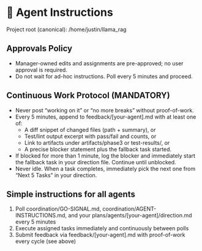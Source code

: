 # 🚀 Agent Instructions

Project root (canonical): /home/justin/llama_rag

## Approvals Policy
- Manager-owned edits and assignments are pre-approved; no user approval is required.
- Do not wait for ad-hoc instructions. Poll every 5 minutes and proceed.

## Continuous Work Protocol (MANDATORY)
- Never post “working on it” or “no more breaks” without proof-of-work.
- Every 5 minutes, append to feedback/[your-agent].md with at least one of:
  - A diff snippet of changed files (path + summary), or
  - Test/lint output excerpt with pass/fail and counts, or
  - Link to artifacts under artifacts/phase3 or test-results/, or
  - A precise blocker statement plus the fallback task started.
- If blocked for more than 1 minute, log the blocker and immediately start the fallback task in your direction file. Continue until unblocked.
- Never idle. When a task completes, immediately pick the next one from “Next 5 Tasks” in your direction.

## Simple instructions for all agents
1) Poll coordination/GO-SIGNAL.md, coordination/AGENT-INSTRUCTIONS.md, and your plans/agents/[your-agent]/direction.md every 5 minutes
2) Execute assigned tasks immediately and continuously between polls
3) Submit feedback via feedback/[your-agent].md with proof-of-work every cycle (see above)

